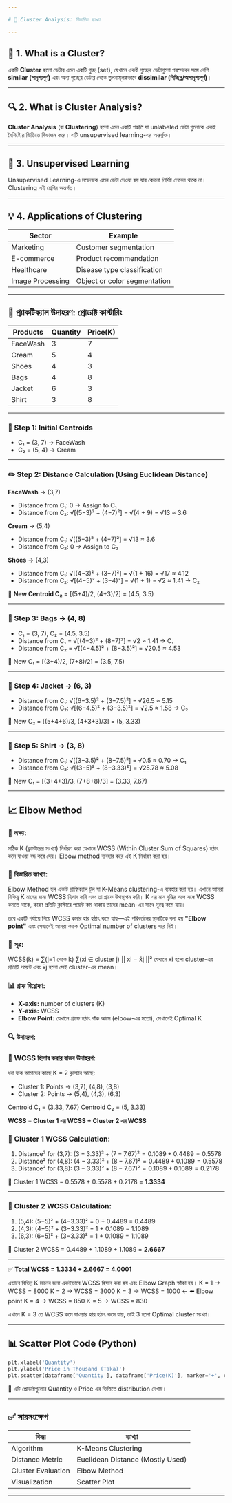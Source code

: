 ```yaml
---

# 📘 Cluster Analysis: বিস্তারিত ব্যাখ্যা

---
```


## 📌 1. What is a Cluster?

একটি **Cluster** হলো ডেটার এমন একটি গুচ্ছ (set), যেখানে একই গুচ্ছের ডেটাগুলো পরস্পরের সঙ্গে বেশি **similar (সাদৃশ্যপূর্ণ)** এবং অন্য গুচ্ছের ডেটার থেকে তুলনামূলকভাবে **dissimilar (বিচ্ছিন্ন/অসাদৃশ্যপূর্ণ)**।

---

## 🔍 2. What is Cluster Analysis?

**Cluster Analysis** (বা **Clustering**) হলো এমন একটি পদ্ধতি যা unlabeled ডেটা গুলোকে একই বৈশিষ্ট্যের ভিত্তিতে বিভাজন করে। এটি unsupervised learning-এর অন্তর্ভুক্ত।

---

## 🧠 3. Unsupervised Learning

Unsupervised Learning-এ মডেলকে এমন ডেটা দেওয়া হয় যার কোনো নির্দিষ্ট লেবেল থাকে না। Clustering এই শ্রেণির অন্তর্গত।

---

## 💡 4. Applications of Clustering

| Sector           | Example                      |
| ---------------- | ---------------------------- |
| Marketing        | Customer segmentation        |
| E-commerce       | Product recommendation       |
| Healthcare       | Disease type classification  |
| Image Processing | Object or color segmentation |

---

## 🧪 প্র্যাকটিক্যাল উদাহরণ: প্রোডাক্ট কাস্টারিং

| Products | Quantity | Price(K) |
| -------- | -------- | -------- |
| FaceWash | 3        | 7        |
| Cream    | 5        | 4        |
| Shoes    | 4        | 3        |
| Bags     | 4        | 8        |
| Jacket   | 6        | 3        |
| Shirt    | 3        | 8        |

---

### 📌 Step 1: Initial Centroids

* C₁ = (3, 7) → FaceWash
* C₂ = (5, 4) → Cream

---

### ✏️ Step 2: Distance Calculation (Using Euclidean Distance)

**FaceWash** → (3,7)

* Distance from C₁: 0 → Assign to C₁
* Distance from C₂: √\[(5−3)² + (4−7)²] = √(4 + 9) = √13 ≈ 3.6

**Cream** → (5,4)

* Distance from C₁: √\[(5−3)² + (4−7)²] = √13 ≈ 3.6
* Distance from C₂: 0 → Assign to C₂

**Shoes** → (4,3)

* Distance from C₁: √\[(4−3)² + (3−7)²] = √(1 + 16) = √17 ≈ 4.12
* Distance from C₂: √\[(4−5)² + (3−4)²] = √(1 + 1) = √2 ≈ 1.41 → C₂

🔄 **New Centroid C₂** = \[(5+4)/2, (4+3)/2] = (4.5, 3.5)

---

### 🔁 Step 3: Bags → (4, 8)

* C₁ = (3, 7), C₂ = (4.5, 3.5)
* Distance from C₁ = √\[(4−3)² + (8−7)²] = √2 ≈ 1.41 → C₁
* Distance from C₂ = √\[(4−4.5)² + (8−3.5)²] = √20.5 ≈ 4.53

📌 New C₁ = \[(3+4)/2, (7+8)/2] = (3.5, 7.5)

---

### 🧠 Step 4: Jacket → (6, 3)

* Distance from C₁: √\[(6−3.5)² + (3−7.5)²] = √26.5 ≈ 5.15
* Distance from C₂: √\[(6−4.5)² + (3−3.5)²] = √2.5 ≈ 1.58 → C₂

📌 New C₂ = \[(5+4+6)/3, (4+3+3)/3] = (5, 3.33)

---

### 👕 Step 5: Shirt → (3, 8)

* Distance from C₁: √\[(3−3.5)² + (8−7.5)²] = √0.5 ≈ 0.70 → C₁
* Distance from C₂: √\[(3−5)² + (8−3.33)²] = √25.78 ≈ 5.08

📌 New C₁ = \[(3+4+3)/3, (7+8+8)/3] = (3.33, 7.67)

---

## 📈 Elbow Method

### 📌 লক্ষ্য:

সঠিক K (ক্লাস্টারের সংখ্যা) নির্ধারণ করা যেখানে WCSS (Within Cluster Sum of Squares) হঠাৎ কমে যাওয়া বন্ধ করে দেয়। Elbow method ব্যবহার করে এই K নির্ধারণ করা হয়।

### 📖 বিস্তারিত ব্যাখ্যা:

Elbow Method হল একটি গ্রাফিক্যাল টুল যা K-Means clustering-এ ব্যবহার করা হয়। এখানে আমরা বিভিন্ন K মানের জন্য WCSS হিসাব করি এবং তা গ্রাফে উপস্থাপন করি। K এর মান বৃদ্ধির সঙ্গে সঙ্গে WCSS কমতে থাকে, কারণ প্রতিটি ক্লাস্টারে পয়েন্ট কম থাকায় তাদের mean-এর সাথে দূরত্ব কমে যায়।

তবে একটি পর্যায়ে গিয়ে WCSS কমার হার হঠাৎ কমে যায়—এই পরিবর্তনের স্থানটিকে বলা হয় **"Elbow point"** এবং সেখানেই আমরা কাকে Optimal number of clusters ধরে নিই।

### 📐 সূত্র:

WCSS(k) = ∑(j=1 থেকে k) ∑(xi ∈ cluster j) || xi − x̄j ||²
যেখানে xi হলো cluster-এর প্রতিটি পয়েন্ট এবং x̄j হলো সেই cluster-এর mean।

### 📊 গ্রাফ বিশ্লেষণ:

* **X-axis:** number of clusters (K)
* **Y-axis:** WCSS
* **Elbow Point:** যেখানে গ্রাফে হঠাৎ বাঁক আসে (elbow-এর মতো), সেখানেই Optimal K

### 🔍 উদাহরণ:

### 📌 WCSS হিসাব করার বাস্তব উদাহরণ:

ধরা যাক আমাদের কাছে K = 2 ক্লাস্টার আছে:

* Cluster 1: Points → (3,7), (4,8), (3,8)
* Cluster 2: Points → (5,4), (4,3), (6,3)

Centroid C₁ = (3.33, 7.67)
Centroid C₂ = (5, 3.33)

**WCSS = Cluster 1 এর WCSS + Cluster 2 এর WCSS**

### 🧮 Cluster 1 WCSS Calculation:

1. Distance² for (3,7):
   $(3−3.33)² + (7−7.67)² = 0.1089 + 0.4489 = 0.5578$
2. Distance² for (4,8):
   $(4−3.33)² + (8−7.67)² = 0.4489 + 0.1089 = 0.5578$
3. Distance² for (3,8):
   $(3−3.33)² + (8−7.67)² = 0.1089 + 0.1089 = 0.2178$

📌 Cluster 1 WCSS = 0.5578 + 0.5578 + 0.2178 = **1.3334**

---

### 🧮 Cluster 2 WCSS Calculation:

1. (5,4): (5−5)² + (4−3.33)² = 0 + 0.4489 = 0.4489
2. (4,3): (4−5)² + (3−3.33)² = 1 + 0.1089 = 1.1089
3. (6,3): (6−5)² + (3−3.33)² = 1 + 0.1089 = 1.1089

📌 Cluster 2 WCSS = 0.4489 + 1.1089 + 1.1089 = **2.6667**

---

✅ **Total WCSS = 1.3334 + 2.6667 = 4.0001**

এভাবে বিভিন্ন K মানের জন্য একইভাবে WCSS হিসাব করা হয় এবং Elbow Graph আঁকা হয়।
K = 1 → WCSS = 8000
K = 2 → WCSS = 3000
K = 3 → WCSS = 1000 ← ⬅️ Elbow point
K = 4 → WCSS = 850
K = 5 → WCSS = 830

এখানে K = 3 তে WCSS কমে যাওয়ার হার হঠাৎ কমে যায়, তাই 3 হলো Optimal cluster সংখ্যা।

---

## 📊 Scatter Plot Code (Python)

```python
plt.xlabel('Quantity')
plt.ylabel('Price in Thousand (Taka)')
plt.scatter(dataframe['Quantity'], dataframe['Price(K)'], marker='+', color='blue')
```

📌 এটি প্রোডাক্টগুলোর Quantity ও Price এর ভিত্তিতে distribution দেখায়।

---

## ✅ সারসংক্ষেপ

| বিষয়              | ব্যাখ্যা                         |
| ------------------ | -------------------------------- |
| Algorithm          | K-Means Clustering               |
| Distance Metric    | Euclidean Distance (Mostly Used) |
| Cluster Evaluation | Elbow Method                     |
| Visualization      | Scatter Plot                     |

---
